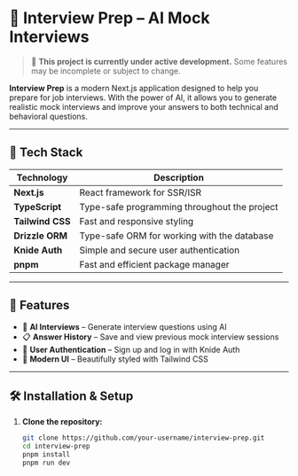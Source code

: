 # 🎯 Interview Prep – AI Mock Interviews

> 🚧 **This project is currently under active development.** Some features may be incomplete or subject to change.

**Interview Prep** is a modern Next.js application designed to help you prepare for job interviews. With the power of AI, it allows you to generate realistic mock interviews and improve your answers to both technical and behavioral questions.

---

## 🚀 Tech Stack

| Technology       | Description                                      |
|------------------|--------------------------------------------------|
| **Next.js**       | React framework for SSR/ISR                      |
| **TypeScript**    | Type-safe programming throughout the project     |
| **Tailwind CSS**  | Fast and responsive styling                      |
| **Drizzle ORM**   | Type-safe ORM for working with the database      |
| **Knide Auth**    | Simple and secure user authentication            |
| **pnpm**          | Fast and efficient package manager               |

---

## 🧠 Features

- 🤖 **AI Interviews** – Generate interview questions using AI
- 📋 **Answer History** – Save and view previous mock interview sessions
- 🔐 **User Authentication** – Sign up and log in with Knide Auth
- 🎨 **Modern UI** – Beautifully styled with Tailwind CSS
 
---

## 🛠 Installation & Setup

1. **Clone the repository:**

   ```bash
   git clone https://github.com/your-username/interview-prep.git
   cd interview-prep
   pnpm install
   pnpm run dev
